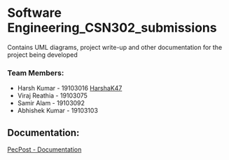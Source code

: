 # Software Engineering_CSN302_submissions
Contains UML diagrams, project write-up and other documentation for the project being developed

### Team Members:

- Harsh Kumar - 19103016 [HarshaK47](https://github.com/HarshaK47)
- Viraj Reathia - 19103075
- Samir Alam - 19103092
- Abhishek Kumar - 19103103

## Documentation:

[PecPost - Documentation](https://github.com/pecpost-connecting-platform/Software_Engineering_submissions)
